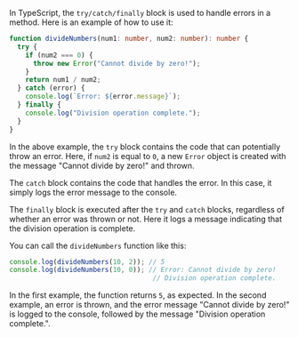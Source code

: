 In TypeScript, the `try/catch/finally` block is used to handle errors in a method. Here is an example of how to use it:

```typescript
function divideNumbers(num1: number, num2: number): number {
  try {
    if (num2 === 0) {
      throw new Error("Cannot divide by zero!");
    }
    return num1 / num2;
  } catch (error) {
    console.log(`Error: ${error.message}`);
  } finally {
    console.log("Division operation complete.");
  }
}
```

In the above example, the `try` block contains the code that can potentially throw an error. Here, if `num2` is equal to `0`, a new `Error` object is created with the message "Cannot divide by zero!" and thrown. 

The `catch` block contains the code that handles the error. In this case, it simply logs the error message to the console.

The `finally` block is executed after the `try` and `catch` blocks, regardless of whether an error was thrown or not. Here it logs a message indicating that the division operation is complete.

You can call the `divideNumbers` function like this:

```typescript
console.log(divideNumbers(10, 2)); // 5
console.log(divideNumbers(10, 0)); // Error: Cannot divide by zero!
                                    // Division operation complete.
```

In the first example, the function returns `5`, as expected. In the second example, an error is thrown, and the error message "Cannot divide by zero!" is logged to the console, followed by the message "Division operation complete.".